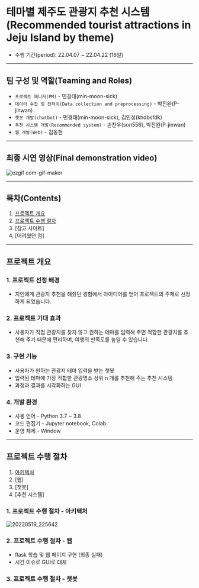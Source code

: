 # 테마별 제주도 관광지 추천 시스템</br>(Recommended tourist attractions in Jeju Island by theme)
- 수행 기간(period): 22.04.07 ~ 22.04.22 (16일)
---

## 팀 구성 및 역할(Teaming and Roles)
- `프로젝트 매니저(PM)` - 민경태(min-moon-sick)
- `데이터 수집 및 전처리(Data collection and preprocessing)` - 박진완(P-jinwan)
- `챗봇 개발(chatbot)` - 민경태(min-moon-sick), 김인성(khdbsfdk)
- `추천 시스템 개발(Recommended system)` - 손찬우(son556), 박진완(P-jinwan)
- `웹 개발(Web)` - 김동현
---

## 최종 시연 영상(Final demonstration video)
![ezgif com-gif-maker](https://user-images.githubusercontent.com/96413630/169300654-96758426-43b4-4cf9-be07-f75f752ca6a8.gif)  

---

## 목차(Contents)
1. [프로젝트 개요](https://github.com/P-jinwan/recommended_tourist_attractions_in_Jeju_Island_by_theme/blob/master/README.md#%ED%94%84%EB%A1%9C%EC%A0%9D%ED%8A%B8-%EA%B0%9C%EC%9A%94)
2. [프로젝트 수행 절차](https://github.com/P-jinwan/recommended_tourist_attractions_in_Jeju_Island_by_theme/blob/master/README.md#%ED%94%84%EB%A1%9C%EC%A0%9D%ED%8A%B8-%EC%88%98%ED%96%89-%EC%A0%88%EC%B0%A8)
3. [참고 사이트]
4. [어려웠던 점]
---

## 프로젝트 개요

### 1. 프로젝트 선정 배경
- 지인에게 관광지 추천을 해줬던 경험에서 아이디어를 얻어 프로젝트의 주제로 선정하게 되었습니다.

### 2. 프로젝트 기대 효과
- 사용자가 직접 관광지를 찾지 않고 원하는 테마를 입력해 주면 적합한 관광지를 추천해 주기 때문에 편리하며, 여행의 만족도를 높일 수 있습니다.

### 3. 구현 기능
- 사용자가 원하는 관광지 테마 입력을 받는 챗봇
- 입력된 테마에 가장 적합한 관광명소 상위 n 개를 추천해 주는 추천 시스템
- 과정과 결과를 시각화하는 GUI

### 4. 개발 환경
- 사용 언어 - Python 3.7 ~ 3.8
- 코드 편집기 - Jupyter notebook, Colab
- 운영 체제 - Window
---

## 프로젝트 수행 절차
1. [아키텍처](https://github.com/P-jinwan/recommended_tourist_attractions_in_Jeju_Island_by_theme/blob/master/README.md#1-%ED%94%84%EB%A1%9C%EC%A0%9D%ED%8A%B8-%EC%88%98%ED%96%89-%EC%A0%88%EC%B0%A8---%EC%95%84%ED%82%A4%ED%85%8D%EC%B2%98)
2. [웹]
3. [챗봇]
4. [추천 시스템]

### 1. 프로젝트 수행 절차 - 아키텍처
![20220519_225642](https://user-images.githubusercontent.com/96413630/169311045-5a65df61-7646-45f3-be2d-9d426fe93d03.png)

### 2. 프로젝트 수행 절차 - 웹
- flask 학습 및 웹 페이지 구현 (최종 실패)
- 시간 이슈로 GUI로 대체

### 3. 프로젝트 수행 절차 - 챗봇
